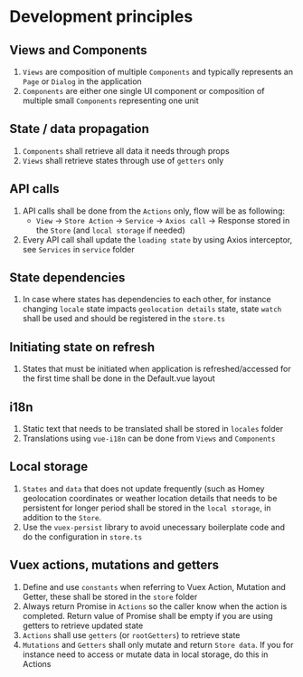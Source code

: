 # Development principles

## Views and Components
1. `Views` are composition of multiple `Components` and typically represents an `Page` or `Dialog` in the application
2. `Components` are either one single UI component or composition of multiple small `Components` representing one unit

## State / data propagation
1. `Components` shall retrieve all data it needs through props
2. `Views` shall retrieve states through use of `getters` only

## API calls
1. API calls shall be done from the `Actions` only, flow will be as following: 
    - `View` -> `Store Action` -> `Service` -> `Axios call` -> Response stored in the `Store` (and `local storage` if needed)
2. Every API call shall update the `loading state` by using Axios interceptor, see `Services` in `service` folder

## State dependencies
1. In case where states has dependencies to each other, for instance changing `locale` state impacts `geolocation details` state, 
state `watch` shall be used and should be registered in the `store.ts`

## Initiating state on refresh
1. States that must be initiated when application is refreshed/accessed for the first time shall be done in the Default.vue layout
    
## i18n
1. Static text that needs to be translated shall be stored in `locales` folder
2. Translations using `vue-i18n` can be done from `Views` and `Components`

## Local storage
1. `States` and `data` that does not update frequently (such as Homey geolocation coordinates or weather location details that needs to be 
persistent for longer period shall be stored in the `local storage`, in addition to the `Store`. 
2. Use the `vuex-persist` library to avoid unecessary boilerplate code and do the configuration in `store.ts`

## Vuex actions, mutations and getters
1. Define and use `constants` when referring to Vuex Action, Mutation and Getter, these shall be stored in the `store` folder
2. Always return Promise in `Actions` so the caller know when the action is completed. Return value of Promise shall be empty if you are using getters to retrieve updated state
3. `Actions` shall use `getters` (or `rootGetters`) to retrieve state
4. `Mutations` and `Getters` shall only mutate and return `Store data`. If you for instance need to access or mutate data in local storage, do this in Actions
